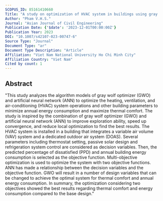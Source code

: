 ```yaml
---
SCOPUS_ID: 85161410660
Title: "A study on optimization of HVAC system in buildings using gray wolf optimizer (GWO) and artificial neural network (ANN)"
Author: "Pham V.H.S."
Journal: "Asian Journal of Civil Engineering"
Publication Date: {'$date': '2023-12-01T00:00:00Z'}
Publication Year: 2023
DOI: "10.1007/s42107-023-00747-6"
Source Type: "Journal"
Document Type: "ar"
Document Type Description: "Article"
Affiliation: "Viet Nam National University Ho Chi Minh City"
Affiliation Country: "Viet Nam"
Cited by count: 1
---
```


## Abstract
"This study analyzes the algorithm models of gray wolf optimizer (GWO) and artificial neural network (ANN) to optimize the heating, ventilation, and air-conditioning (HVAC) system operations and other building parameters to minimize annual energy consumption and maximize thermal comfort. The study is inspired by the combination of gray wolf optimizer (GWO) and artificial neural network (ANN) to improve exploration ability, speed up convergence, and reduce local optimization to find the best results. The HVAC system is installed in a building that integrates a variable air volume (VAV) system and a dedicated outdoor air system (DOAS). Several parameters including thermostat setting, passive solar design and refrigeration system control are considered as decision variables. Then, the predicted percentage of dissatisfied (PPD) and annual building energy consumption is selected as the objective function. Multi-objective optimization is used to optimize the system with two objective functions. ANN has made a relationship between the decision variables and the objective function. GWO will result in a number of design variables that can be changed to achieve the optimal system for thermal comfort and annual energy consumption. In summary, the optimization considering two objectives showed the best results regarding thermal comfort and energy consumption compared to the base design."
